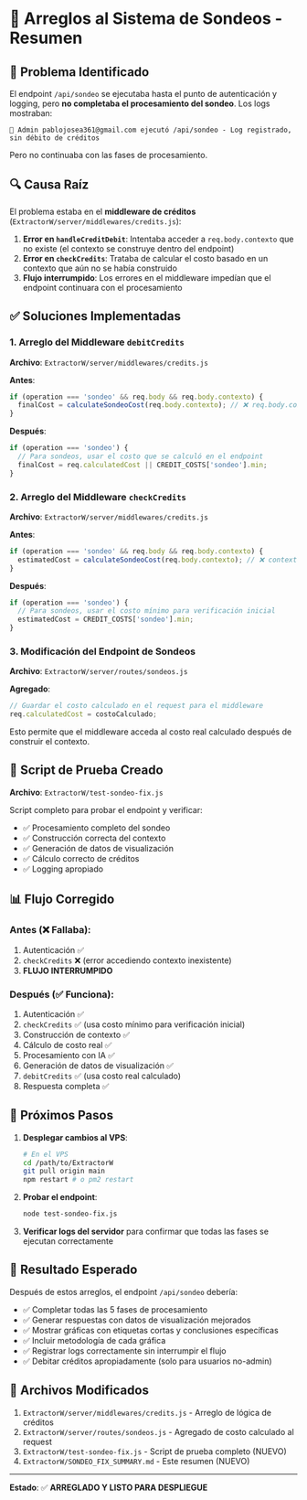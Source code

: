 # 🔧 Arreglos al Sistema de Sondeos - Resumen

## 🚨 Problema Identificado

El endpoint `/api/sondeo` se ejecutaba hasta el punto de autenticación y logging, pero **no completaba el procesamiento del sondeo**. Los logs mostraban:

```
👑 Admin pablojosea361@gmail.com ejecutó /api/sondeo - Log registrado, sin débito de créditos
```

Pero no continuaba con las fases de procesamiento.

## 🔍 Causa Raíz

El problema estaba en el **middleware de créditos** (`ExtractorW/server/middlewares/credits.js`):

1. **Error en `handleCreditDebit`**: Intentaba acceder a `req.body.contexto` que no existe (el contexto se construye dentro del endpoint)
2. **Error en `checkCredits`**: Trataba de calcular el costo basado en un contexto que aún no se había construido
3. **Flujo interrumpido**: Los errores en el middleware impedían que el endpoint continuara con el procesamiento

## ✅ Soluciones Implementadas

### 1. **Arreglo del Middleware `debitCredits`**
**Archivo**: `ExtractorW/server/middlewares/credits.js`

**Antes**:
```javascript
if (operation === 'sondeo' && req.body && req.body.contexto) {
  finalCost = calculateSondeoCost(req.body.contexto); // ❌ req.body.contexto no existe
}
```

**Después**:
```javascript
if (operation === 'sondeo') {
  // Para sondeos, usar el costo que se calculó en el endpoint
  finalCost = req.calculatedCost || CREDIT_COSTS['sondeo'].min;
}
```

### 2. **Arreglo del Middleware `checkCredits`**
**Archivo**: `ExtractorW/server/middlewares/credits.js`

**Antes**:
```javascript
if (operation === 'sondeo' && req.body && req.body.contexto) {
  estimatedCost = calculateSondeoCost(req.body.contexto); // ❌ contexto no existe aún
}
```

**Después**:
```javascript
if (operation === 'sondeo') {
  // Para sondeos, usar el costo mínimo para verificación inicial
  estimatedCost = CREDIT_COSTS['sondeo'].min;
}
```

### 3. **Modificación del Endpoint de Sondeos**
**Archivo**: `ExtractorW/server/routes/sondeos.js`

**Agregado**:
```javascript
// Guardar el costo calculado en el request para el middleware
req.calculatedCost = costoCalculado;
```

Esto permite que el middleware acceda al costo real calculado después de construir el contexto.

## 🧪 Script de Prueba Creado

**Archivo**: `ExtractorW/test-sondeo-fix.js`

Script completo para probar el endpoint y verificar:
- ✅ Procesamiento completo del sondeo
- ✅ Construcción correcta del contexto
- ✅ Generación de datos de visualización
- ✅ Cálculo correcto de créditos
- ✅ Logging apropiado

## 📊 Flujo Corregido

### Antes (❌ Fallaba):
1. Autenticación ✅
2. `checkCredits` ❌ (error accediendo contexto inexistente)
3. **FLUJO INTERRUMPIDO**

### Después (✅ Funciona):
1. Autenticación ✅
2. `checkCredits` ✅ (usa costo mínimo para verificación inicial)
3. Construcción de contexto ✅
4. Cálculo de costo real ✅
5. Procesamiento con IA ✅
6. Generación de datos de visualización ✅
7. `debitCredits` ✅ (usa costo real calculado)
8. Respuesta completa ✅

## 🚀 Próximos Pasos

1. **Desplegar cambios al VPS**:
   ```bash
   # En el VPS
   cd /path/to/ExtractorW
   git pull origin main
   npm restart # o pm2 restart
   ```

2. **Probar el endpoint**:
   ```bash
   node test-sondeo-fix.js
   ```

3. **Verificar logs del servidor** para confirmar que todas las fases se ejecutan correctamente

## 🎯 Resultado Esperado

Después de estos arreglos, el endpoint `/api/sondeo` debería:

- ✅ Completar todas las 5 fases de procesamiento
- ✅ Generar respuestas con datos de visualización mejorados
- ✅ Mostrar gráficas con etiquetas cortas y conclusiones específicas
- ✅ Incluir metodología de cada gráfica
- ✅ Registrar logs correctamente sin interrumpir el flujo
- ✅ Debitar créditos apropiadamente (solo para usuarios no-admin)

## 📝 Archivos Modificados

1. `ExtractorW/server/middlewares/credits.js` - Arreglo de lógica de créditos
2. `ExtractorW/server/routes/sondeos.js` - Agregado de costo calculado al request
3. `ExtractorW/test-sondeo-fix.js` - Script de prueba completo (NUEVO)
4. `ExtractorW/SONDEO_FIX_SUMMARY.md` - Este resumen (NUEVO)

---

**Estado**: ✅ **ARREGLADO Y LISTO PARA DESPLIEGUE** 